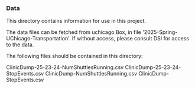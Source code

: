 ### Data

This directory contains information for use in this project. 

The data files can be fetched from uchicago Box, in file '2025-Spring-UChicago-Transportation'. If without access, please consult DSI for access to the data.

The following files should be contained in this directory:

ClinicDump-25-23-24-NumShuttlesRunning.csv
ClinicDump-25-23-24-StopEvents.csv
ClinicDump-NumShuttlesRunning.csv
ClinicDump-StopEvents.csv